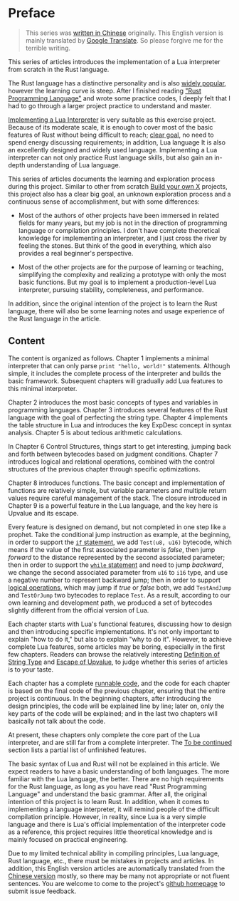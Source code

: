 # Preface

> This series was [written in Chinese](https://wubingzheng.github.io/build-lua-in-rust/zh/) originally. This English version is mainly translated by [Google Translate](https://translate.google.com/). So please forgive me for the terrible writing.

This series of articles introduces the implementation of a Lua interpreter from scratch in the Rust language.

The Rust language has a distinctive personality and is also [widely popular](https://survey.stackoverflow.co/2022/?utm_source=so-owned&utm_medium=announcement-banner&utm_campaign=dev-survey-2022&utm_content=results#section-most-loved-dreaded-and-wanted-programming-scripting-and-markup-languages), however the learning curve is steep. After I finished reading ["Rust Programming Language"](https://doc.rust-lang.org/stable/book/title-page.html) and wrote some practice codes, I deeply felt that I had to go through a larger project practice to understand and master.

[Implementing a Lua Interpreter](http://lua-users.org/wiki/LuaImplementations) is very suitable as this exercise project. Because of its moderate scale, it is enough to cover most of the basic features of Rust without being difficult to reach; [clear goal](https://www.lua.org/manual/5.4/), no need to spend energy discussing requirements; in addition, Lua language It is also an excellently designed and widely used language. Implementing a Lua interpreter can not only practice Rust language skills, but also gain an in-depth understanding of Lua language.

This series of articles documents the learning and exploration process during this project. Similar to other from scratch [Build your own X](https://build-your-own-x.vercel.app/) projects, this project also has a clear big goal, an unknown exploration process and a continuous sense of accomplishment, but with some differences:

- Most of the authors of other projects have been immersed in related fields for many years, but my job is not in the direction of programming language or compilation principles. I don't have complete theoretical knowledge for implementing an interpreter, and I just cross the river by feeling the stones. But think of the good in everything, which also provides a real beginner's perspective.

- Most of the other projects are for the purpose of learning or teaching, simplifying the complexity and realizing a prototype with only the most basic functions. But my goal is to implement a production-level Lua interpreter, pursuing stability, completeness, and performance.

In addition, since the original intention of the project is to learn the Rust language, there will also be some learning notes and usage experience of the Rust language in the article.

## Content

The content is organized as follows. Chapter 1 implements a minimal interpreter that can only parse `print "hello, world!"` statements. Although simple, it includes the complete process of the interpreter and builds the basic framework. Subsequent chapters will gradually add Lua features to this minimal interpreter.

Chapter 2 introduces the most basic concepts of types and variables in programming languages. Chapter 3 introduces several features of the Rust language with the goal of perfecting the string type. Chapter 4 implements the table structure in Lua and introduces the key ExpDesc concept in syntax analysis. Chapter 5 is about tedious arithmetic calculations.

In Chapter 6 Control Structures, things start to get interesting, jumping back and forth between bytecodes based on judgment conditions. Chapter 7 introduces logical and relational operations, combined with the control structures of the previous chapter through specific optimizations.

Chapter 8 introduces functions. The basic concept and implementation of functions are relatively simple, but variable parameters and multiple return values require careful management of the stack. The closure introduced in Chapter 9 is a powerful feature in the Lua language, and the key here is Upvalue and its escape.

Every feature is designed on demand, but not completed in one step like a prophet. Take the conditional jump instruction as example, at the beginning, in order to support the [`if` statement](./ch06-01.if.md), we add `Test(u8, u16)` bytecode, which means if the value of the first associated parameter is *false*, then jump *forward* to the distance represented by the second associated parameter; then in order to support the [`while` statement](./ch06-03.while_break.md) and need to jump *backward*, we change the second associated parameter from `u16` to `i16` type, and use a negative number to represent backward jump; then in order to support [logical operations](./ch07-01.logical_in_condition.md), which may jump if *true* or *false* both, we add `TestAndJump` and `TestOrJump` two bytecodes to replace `Test`. As a result, according to our own learning and development path, we produced a set of bytecodes slightly different from the official version of Lua.

Each chapter starts with Lua's functional features, discussing how to design and then introducing specific implementations. It's not only important to explain "how to do it," but also to explain "why to do it". However, to achieve complete Lua features, some articles may be boring, especially in the first few chapters. Readers can browse the relatively interesting [Definition of String Type](./ch03-01.string_type.md) and [Escape of Upvalue](./ch09-02.escape_and_closure.md), to judge whether this series of articles is to your taste.

Each chapter has a complete [runnable code](https://github.com/WuBingzheng/build-lua-in-rust/tree/main/listing), and the code for each chapter is based on the final code of the previous chapter, ensuring that the entire project is continuous. In the beginning chapters, after introducing the design principles, the code will be explained line by line; later on, only the key parts of the code will be explained; and in the last two chapters will basically not talk about the code.

At present, these chapters only complete the core part of the Lua interpreter, and are still far from a complete interpreter. The [To be continued](./TO_BE_CONTINUED.md) section lists a partial list of unfinished features.

The basic syntax of Lua and Rust will not be explained in this article. We expect readers to have a basic understanding of both languages. The more familiar with the Lua language, the better. There are no high requirements for the Rust language, as long as you have read "Rust Programming Language" and understand the basic grammar. After all, the original intention of this project is to learn Rust. In addition, when it comes to implementing a language interpreter, it will remind people of the difficult compilation principle. However, in reality, since Lua is a very simple language and there is Lua's official implementation of the interpreter code as a reference, this project requires little theoretical knowledge and is mainly focused on practical engineering.

Due to my limited technical ability in compiling principles, Lua language, Rust language, etc., there must be mistakes in projects and articles. In addition, this English version articles are automatically translated from the [Chinese version](https://wubingzheng.github.io/build-lua-in-rust/zh/) mostly, so there may be many not appropriate or not fluent sentences. You are welcome to come to the project's [github homepage](https://github.com/WuBingzheng/build-lua-in-rust) to submit issue feedback.
